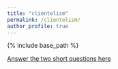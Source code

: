 ```yaml
---
title: "clientelism"
permalink: /clientelism/
author_profile: true
---
```


{% include base_path %}




[Answer the two short questions here](https://rutgers.qualtrics.com/jfe/form/SV_5j2LC8cQFeqDKgl)